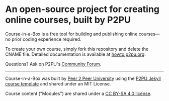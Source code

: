 # An open-source project for creating online courses, built by P2PU
Course-in-a-Box is a free tool for building and publishing online courses—no prior coding experience required. 

To create your own course, simply fork this repository and delete the CNAME file. Detailed documentation is available at [howto.p2pu.org](http://howto.p2pu.org).

Questions? Ask on P2PU's [Community Forum](https://community.p2pu.org/c/tech/course-in-a-box/78).

---
Course-in-a-Box was built by [Peer 2 Peer University](http://www.p2pu.org) using the [P2PU Jekyll course template](http://github.com/p2pu/jekyll-course-template) and shared under an MIT License. 

Course content ("Modules") are shared under a [CC BY-SA 4.0 license](https://creativecommons.org/licenses/by-sa/4.0/).

